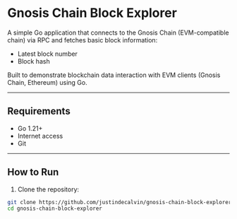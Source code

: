 
# Gnosis Chain Block Explorer

A simple Go application that connects to the Gnosis Chain (EVM-compatible chain) via RPC and fetches basic block information:  
- Latest block number
- Block hash

Built to demonstrate blockchain data interaction with EVM clients (Gnosis Chain, Ethereum) using Go.

---

## Requirements
- Go 1.21+
- Internet access
- Git

---

## How to Run

1. Clone the repository:

```bash
git clone https://github.com/justindecalvin/gnosis-chain-block-explorer.git
cd gnosis-chain-block-explorer
